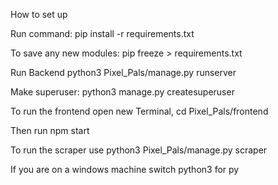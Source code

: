 How to set up

Run command: pip install -r requirements.txt

To save any new modules: pip freeze > requirements.txt

Run Backend python3 Pixel_Pals/manage.py runserver

Make superuser: python3 manage.py createsuperuser

To run the frontend open new Terminal, cd Pixel_Pals/frontend

Then run npm start

To run the scraper use python3 Pixel_Pals/manage.py scraper

If you are on a windows machine switch python3 for py
